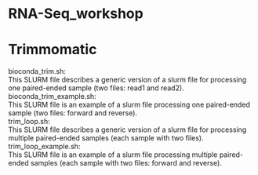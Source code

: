 # RNA-Seq_workshop

# Trimmomatic
bioconda_trim.sh: \
This SLURM file describes a generic version of a slurm file for processing one paired-ended sample (two files: read1 and read2). \
bioconda_trim_example.sh: \
This SLURM file is an example of a slurm file processing one paired-ended sample (two files: forward and reverse). \
trim_loop.sh: \
This SLURM file describes a generic version of a slurm file for processing multiple paired-ended samples (each sample with two files).\
trim_loop_example.sh: \
This SLURM file is an example of a slurm file processing multiple paired-ended samples (each sample with two files: forward and reverse).
